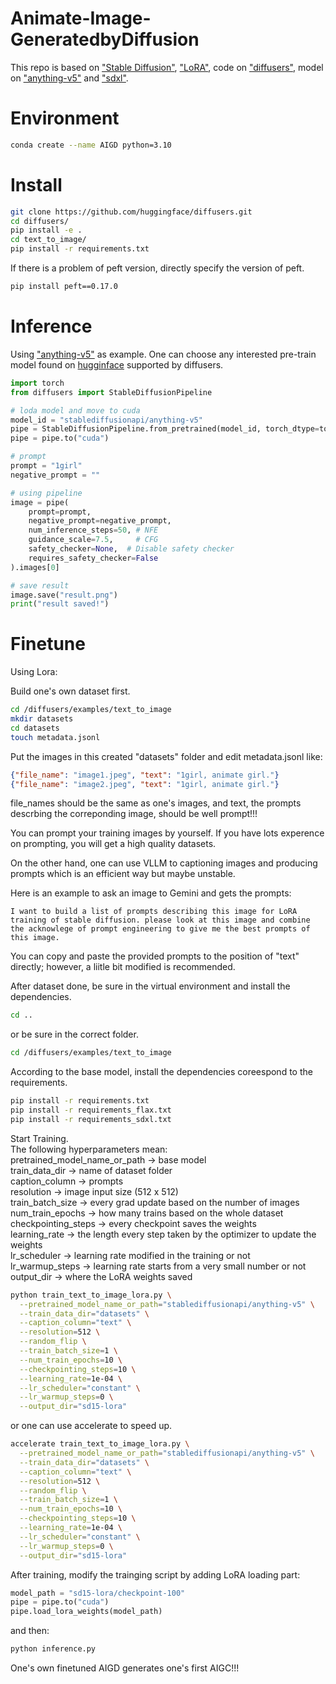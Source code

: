 # Animate-Image-GeneratedbyDiffusion

This repo is based on ["Stable Diffusion"](https://arxiv.org/abs/2112.10752), 
["LoRA"](https://arxiv.org/abs/2106.09685), 
code on ["diffusers"](https://github.com/huggingface/diffusers), 
model on ["anything-v5"](https://huggingface.co/stablediffusionapi/anything-v5) and 
["sdxl"](https://huggingface.co/stabilityai/stable-diffusion-xl-base-1.0).

# Environment
```bash
conda create --name AIGD python=3.10
```

# Install
```bash
git clone https://github.com/huggingface/diffusers.git
cd diffusers/
pip install -e .
cd text_to_image/
pip install -r requirements.txt
```
If there is a problem of peft version, directly specify the version of peft.
```bash
pip install peft==0.17.0
```

# Inference

Using ["anything-v5"](https://huggingface.co/stablediffusionapi/anything-v5) as example. One can choose any interested pre-train model found on [hugginface](https://huggingface.co/) supported by diffusers.

```python
import torch
from diffusers import StableDiffusionPipeline

# loda model and move to cuda  
model_id = "stablediffusionapi/anything-v5"
pipe = StableDiffusionPipeline.from_pretrained(model_id, torch_dtype=torch.float16)
pipe = pipe.to("cuda")

# prompt
prompt = "1girl"
negative_prompt = ""

# using pipeline
image = pipe(
    prompt=prompt,
    negative_prompt=negative_prompt,
    num_inference_steps=50, # NFE 
    guidance_scale=7.5,     # CFG
    safety_checker=None,  # Disable safety checker
    requires_safety_checker=False
).images[0]

# save result
image.save("result.png")
print("result saved!")
```

# Finetune

Using Lora:  

Build one's own dataset first.  
```bash
cd /diffusers/examples/text_to_image
mkdir datasets
cd datasets
touch metadata.jsonl
```
Put the images in this created "datasets" folder and edit metadata.jsonl like:
```json
{"file_name": "image1.jpeg", "text": "1girl, animate girl."}
{"file_name": "image2.jpeg", "text": "1girl, animate girl."}
```
file_names should be the same as one's images, and text, the prompts descrbing the correponding image, should be well prompt!!!  
  
You can prompt your training images by yourself. If you have lots experence on prompting, you will get a high quality datasets.  

On the other hand, one can use VLLM to captioning images and producing prompts which is an efficient way but maybe unstable.  

Here is an example to ask an image to Gemini and gets the prompts:
```
I want to build a list of prompts describing this image for LoRA training of stable diffusion. please look at this image and combine the acknowlege of prompt engineering to give me the best prompts of this image.
```
You can copy and paste the provided prompts to the position of "text" directly; however, a liitle bit modified is recommended.  

After dataset done, be sure in the virtual environment and install the dependencies.
```bash
cd ..
```
or be sure in the correct folder.
```bash
cd /diffusers/examples/text_to_image
```
According to the base model, install the dependencies coreespond to the requirements.
```bash
pip install -r requirements.txt
pip install -r requirements_flax.txt
pip install -r requirements_sdxl.txt
```
Start Training.  
The following hyperparameters mean:  
pretrained_model_name_or_path -> base model  
train_data_dir -> name of dataset folder  
caption_column -> prompts  
resolution -> image input size (512 x 512)  
train_batch_size -> every grad update based on the number of images  
num_train_epochs -> how many trains based on the whole dataset  
checkpointing_steps -> every checkpoint saves the weights  
learning_rate -> the length every step taken by the optimizer to update the weights  
lr_scheduler -> learning rate modified in the training or not  
lr_warmup_steps -> learning rate starts from a very small number or not  
output_dir -> where the LoRA weights saved  
```bash
python train_text_to_image_lora.py \
  --pretrained_model_name_or_path="stablediffusionapi/anything-v5" \
  --train_data_dir="datasets" \
  --caption_column="text" \
  --resolution=512 \
  --random_flip \
  --train_batch_size=1 \
  --num_train_epochs=10 \
  --checkpointing_steps=10 \
  --learning_rate=1e-04 \
  --lr_scheduler="constant" \
  --lr_warmup_steps=0 \
  --output_dir="sd15-lora"
```
or one can use accelerate to speed up.
```bash
accelerate train_text_to_image_lora.py \
  --pretrained_model_name_or_path="stablediffusionapi/anything-v5" \
  --train_data_dir="datasets" \
  --caption_column="text" \
  --resolution=512 \
  --random_flip \
  --train_batch_size=1 \
  --num_train_epochs=10 \
  --checkpointing_steps=10 \
  --learning_rate=1e-04 \
  --lr_scheduler="constant" \
  --lr_warmup_steps=0 \
  --output_dir="sd15-lora"
```

After training, modify the trainging script by adding LoRA loading part:
```python
model_path = "sd15-lora/checkpoint-100"
pipe = pipe.to("cuda")
pipe.load_lora_weights(model_path)
```
and then:
```bash
python inference.py
```
One's own finetuned AIGD generates one's first AIGC!!!
